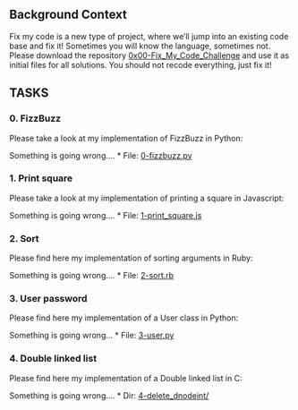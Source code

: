 ## Background Context
Fix my code is a new type of project, where we’ll jump into an existing code base and fix it!
Sometimes you will know the language, sometimes not.
Please download the repository [0x00-Fix_My_Code_Challenge](https://github.com/holbertonschool/0x00-Fix_My_Code_Challenge) and use it as initial files for all solutions.
You should not recode everything, just fix it!

## TASKS

### 0. FizzBuzz
Please take a look at my implementation of FizzBuzz in Python:

Something is going wrong….
	* File: [0-fizzbuzz.py](0x00-challenge/0-fizzbuzz.py)

### 1. Print square
Please take a look at my implementation of printing a square in Javascript:

Something is going wrong….
	* File: [1-print_square.js](0x00-challenge/1-print_square.js)

### 2. Sort
Please find here my implementation of sorting arguments in Ruby:

Something is going wrong….
	* File: [2-sort.rb](0x00-challenge/2-sort.rb)

### 3. User password
Please find here my implementation of a User class in Python:

Something is going wrong…
	* File: [3-user.py](0x00-challenge/3-user.py)

### 4. Double linked list
Please find here my implementation of a Double linked list in C:

Something is going wrong….
	* Dir: [4-delete_dnodeint/](4-delete_dnodeint)
